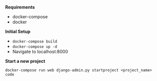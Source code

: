 **Requirements**

* docker-compose
* docker

**Initial Setup**

* `docker-compose build`
* `docker-compose up -d`
* Navigate to localhost:8000

**Start a new project**

`docker-compose run web django-admin.py startproject <project_name> code`
